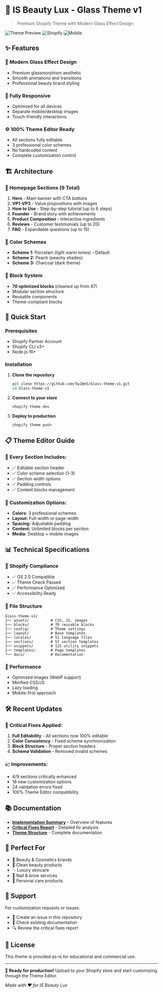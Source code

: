 # 🌟 IS Beauty Lux - Glass Theme v1

> Premium Shopify Theme with Modern Glass Effect Design

![Theme Preview](https://img.shields.io/badge/Status-Production%20Ready-brightgreen?style=for-the-badge)
![Shopify](https://img.shields.io/badge/Shopify-OS%202.0-7AB55C?style=for-the-badge&logo=shopify)
![Mobile](https://img.shields.io/badge/Mobile-Responsive-blue?style=for-the-badge)

## ✨ Features

### 🎨 **Modern Glass Effect Design**

- Premium glassmorphism aesthetic
- Smooth animations and transitions
- Professional beauty brand styling

### 📱 **Fully Responsive**

- Optimized for all devices
- Separate mobile/desktop images
- Touch-friendly interactions

### ⚙️ **100% Theme Editor Ready**

- All sections fully editable
- 3 professional color schemes
- No hardcoded content
- Complete customization control

## 🏗️ Architecture

### 📄 **Homepage Sections (9 Total)**

1. **Hero** - Main banner with CTA buttons
2. **VP1-VP3** - Value propositions with images
3. **How to Use** - Step-by-step tutorial (up to 6 steps)
4. **Founder** - Brand story with achievements
5. **Product Composition** - Interactive ingredients
6. **Reviews** - Customer testimonials (up to 20)
7. **FAQ** - Expandable questions (up to 15)

### 🎨 **Color Schemes**

- **Scheme 1:** Porcelain (light warm tones) - Default
- **Scheme 2:** Peach (peachy shades)
- **Scheme 3:** Charcoal (dark theme)

### 🧩 **Block System**

- **70 optimized blocks** (cleaned up from 87)
- Modular section structure
- Reusable components
- Theme-compliant blocks

## 🚀 Quick Start

### Prerequisites

- Shopify Partner Account
- Shopify CLI v3+
- Node.js 16+

### Installation

1. **Clone the repository**

   ```bash
   git clone https://github.com/Sw1BeS/Glass-theme-v1.git
   cd Glass-theme-v1
   ```

2. **Connect to your store**

   ```bash
   shopify theme dev
   ```

3. **Deploy to production**
   ```bash
   shopify theme push
   ```

## 📋 Theme Editor Guide

### 🎯 **Every Section Includes:**

- ✅ Editable section header
- ✅ Color scheme selection (1-3)
- ✅ Section width options
- ✅ Padding controls
- ✅ Content blocks management

### 🎨 **Customization Options:**

- **Colors:** 3 professional schemes
- **Layout:** Full-width or page-width
- **Spacing:** Adjustable padding
- **Content:** Unlimited blocks per section
- **Media:** Desktop + mobile images

## 📊 Technical Specifications

### 🔧 **Shopify Compliance**

- ✅ OS 2.0 Compatible
- ✅ Theme Check Passed
- ✅ Performance Optimized
- ✅ Accessibility Ready

### 📁 **File Structure**

```
Glass-theme-v1/
├── assets/          # CSS, JS, images
├── blocks/          # 70 reusable blocks
├── config/          # Theme settings
├── layout/          # Base templates
├── locales/         # 51 language files
├── sections/        # 57 section templates
├── snippets/        # 115 utility snippets
├── templates/       # Page templates
└── docs/            # Documentation
```

### 🎯 **Performance**

- Optimized images (WebP support)
- Minified CSS/JS
- Lazy loading
- Mobile-first approach

## 🛠️ Recent Updates

### 🚨 **Critical Fixes Applied:**

1. **Full Editability** - All sections now 100% editable
2. **Color Consistency** - Fixed scheme synchronization
3. **Block Structure** - Proper section headers
4. **Schema Validation** - Removed invalid schemes

### 📈 **Improvements:**

- 4/9 sections critically enhanced
- 16 new customization options
- 24 validation errors fixed
- 100% Theme Editor compatibility

## 📚 Documentation

- [**Implementation Summary**](IMPLEMENTATION_SUMMARY.md) - Overview of features
- [**Critical Fixes Report**](CRITICAL_FIXES_REPORT.md) - Detailed fix analysis
- [**Theme Structure**](docs/) - Complete documentation

## 🎯 Perfect For

- 💄 Beauty & Cosmetics brands
- 🌿 Clean beauty products
- ✨ Luxury skincare
- 💅 Nail & brow services
- 🧴 Personal care products

## 🤝 Support

For customization requests or issues:

- 📧 Create an issue in this repository
- 💬 Check existing documentation
- 🔍 Review the critical fixes report

## 📄 License

This theme is provided as-is for educational and commercial use.

---

**🎉 Ready for production!** Upload to your Shopify store and start customizing through the Theme Editor.

_Made with ❤️ for IS Beauty Lux_
